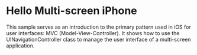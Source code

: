 Hello Multi-screen iPhone
=========================

This sample serves as an introduction to the primary pattern used
in iOS for user interfaces: MVC (Model-View-Controller). It shows
how to use the UINavigationController class to manage the user
interface of a multi-screen application.

